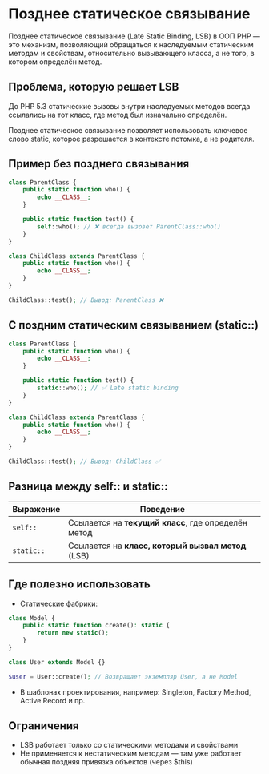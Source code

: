 # Позднее статическое связывание
Позднее статическое связывание (Late Static Binding, LSB) в ООП PHP — это механизм, позволяющий обращаться к наследуемым статическим методам и свойствам, относительно вызывающего класса, а не того, в котором определён метод.

## Проблема, которую решает LSB
До PHP 5.3 статические вызовы внутри наследуемых методов всегда ссылались на тот класс, где метод был изначально определён.

Позднее статическое связывание позволяет использовать ключевое слово static, которое разрешается в контексте потомка, а не родителя.


## Пример без позднего связывания
```php
class ParentClass {
    public static function who() {
        echo __CLASS__;
    }

    public static function test() {
        self::who(); // ❌ всегда вызовет ParentClass::who()
    }
}

class ChildClass extends ParentClass {
    public static function who() {
        echo __CLASS__;
    }
}

ChildClass::test(); // Вывод: ParentClass ❌
```

## С поздним статическим связыванием (static::)
```php
class ParentClass {
    public static function who() {
        echo __CLASS__;
    }

    public static function test() {
        static::who(); // ✅ Late static binding
    }
}

class ChildClass extends ParentClass {
    public static function who() {
        echo __CLASS__;
    }
}

ChildClass::test(); // Вывод: ChildClass ✅
```

## Разница между self:: и static::
| Выражение  | Поведение                                           |
| ---------- | --------------------------------------------------- |
| `self::`   | Ссылается на **текущий класс**, где определён метод |
| `static::` | Ссылается на **класс, который вызвал метод** (LSB)  |


## Где полезно использовать
- Статические фабрики:
```php
class Model {
    public static function create(): static {
        return new static();
    }
}

class User extends Model {}

$user = User::create(); // Возвращает экземпляр User, а не Model
```

- В шаблонах проектирования, например: Singleton, Factory Method, Active Record и пр.

## Ограничения
- LSB работает только со статическими методами и свойствами
- Не применяется к нестатическим методам — там уже работает обычная поздняя привязка объектов (через $this)
